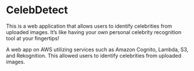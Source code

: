 # CelebDetect
This is a web application that allows users to identify celebrities from uploaded images. It’s like having your own personal celebrity recognition tool at your fingertips!

A web app on AWS utilizing services such as Amazon Cognito, Lambda, S3, and Rekognition. This allowed users to identify celebrities from uploaded images.
